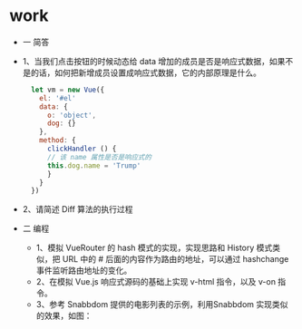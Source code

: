 # work
- 一 简答
 - 1、当我们点击按钮的时候动态给 data 增加的成员是否是响应式数据，如果不是的话，如何把新增成员设置成响应式数据，它的内部原理是什么。
    ```js
      let vm = new Vue({
        el: '#el'
        data: {
          o: 'object',
          dog: {}
        },
        method: {
          clickHandler () {
          // 该 name 属性是否是响应式的
          this.dog.name = 'Trump'
          }
        }
      })
    ```
    
  - 2、请简述 Diff 算法的执行过程

- 二 编程
  - 1、模拟 VueRouter 的 hash 模式的实现，实现思路和 History 模式类似，把 URL 中的 # 后面的内容作为路由的地址，可以通过 hashchange 事件监听路由地址的变化。
  - 2、在模拟 Vue.js 响应式源码的基础上实现 v-html 指令，以及 v-on 指令。
  - 3、参考 Snabbdom 提供的电影列表的示例，利用Snabbdom 实现类似的效果，如图：
